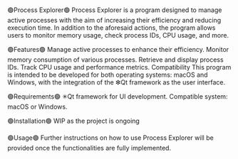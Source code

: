 🟢Process Explorer🟢
Process Explorer is a program designed to manage active processes with the aim of increasing their efficiency and reducing execution time.
In addition to the aforesaid actions, the program allows users to monitor memory usage, check process IDs, CPU usage, and more.

🟢Features🟢
Manage active processes to enhance their efficiency.
Monitor memory consumption of various processes.
Retrieve and display process IDs.
Track CPU usage and performance metrics.
Compatibility
This program is intended to be developed for both operating systems: macOS and Windows, with the integration of the ❇Qt framework as the user interface.

🟢Requirements🟢
✳Qt framework for UI development.
Compatible system: macOS or Windows.

🟢Installation🟢
WIP as the project is ongoing

🟢Usage🟢
Further instructions on how to use Process Explorer will be provided once the functionalities are fully implemented.
